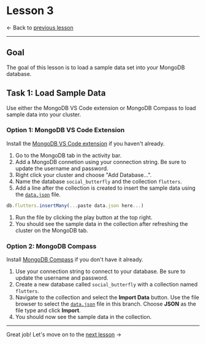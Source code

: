# Lesson 3

<- Back to [previous lesson]()

---

## Goal

The goal of this lesson is to load a sample data set into your MongoDB database.

## Task 1: Load Sample Data

Use either the MongoDB VS Code extension or MongoDB Compass to load sample data into your cluster.

### Option 1: MongoDB VS Code Extension

Install the [MongoDB VS Code extension](https://marketplace.visualstudio.com/items?itemName=mongodb.mongodb-vscode) if you haven't already.

1. Go to the MongoDB tab in the activity bar.
1. Add a MongoDB connetion using your connection string. Be sure to update the username and password.
1. Right click your cluster and choose "Add Database...".
1. Name the database `social_butterfly` and the collection `flutters`.
1. Add a line after the collection is created to insert the sample data using the [`data.json`](data.json) file.
  ```js
  db.flutters.insertMany(...paste data.json here...)
  ```
1. Run the file by clicking the play button at the top right.
1. You should see the sample data in the collection after refreshing the cluster on the MongoDB tab.

### Option 2: MongoDB Compass

Install [MongoDB Compass](https://www.mongodb.com/try/download/compass) if you don't have it already.

1. Use your connection string to connect to your database. Be sure to update the username and password.
1. Create a new database called `social_butterfly` with a collection named `flutters`.
1. Navigate to the collection and select the **Import Data** button. Use the file browser to select the [`data.json`](data.json) file in this branch. Choose **JSON** as the file type and click **Import**.
1. You should now see the sample data in the collection.

---

Great job! Let's move on to the [next lesson]() ->
